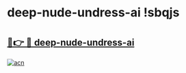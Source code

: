 # deep-nude-undress-ai !sbqjs

# <h2><a href="https://9c7r9z.esa.edu.pl?title=deep-nude-undress-ai&ref=sbqjs">🔗👉 🔴 deep-nude-undress-ai</a></h2>

[![acn](https://github.com/user-attachments/assets/0f9c940e-d8b0-45ae-aac7-cd30a18b3e1c)](https://9c7r9z.esa.edu.pl?title=deep-nude-undress-ai&ref=sbqjs)

